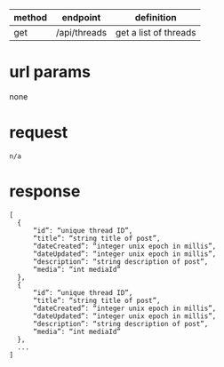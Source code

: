 method | endpoint | definition | 
-------| -------- | ---------- |
get    | /api/threads | get a list of threads

# url params
none

# request
```
n/a
```

# response
```
[
  {
      “id”: “unique thread ID”,
      “title”: “string title of post”,
      “dateCreated”: “integer unix epoch in millis”,
      “dateUpdated”: “integer unix epoch in millis”,
      “description”: “string description of post”,
      “media”: “int mediaId”
  },
  {
      “id”: “unique thread ID”,
      “title”: “string title of post”,
      “dateCreated”: “integer unix epoch in millis”,
      “dateUpdated”: “integer unix epoch in millis”,
      “description”: “string description of post”,
      “media”: “int mediaId”
  },
  ...
]
```